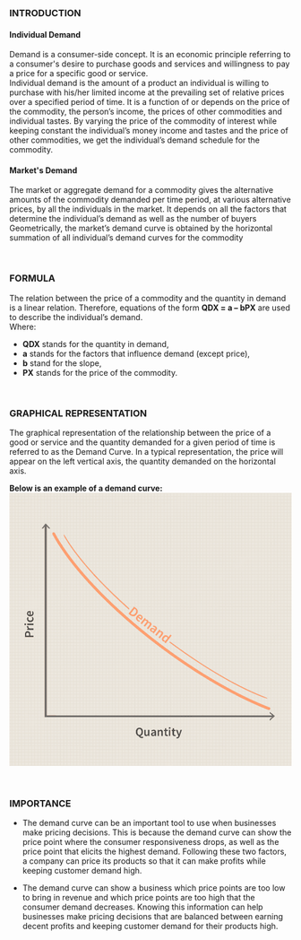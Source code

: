 <br>

### INTRODUCTION <br>

#### Individual Demand

<p>Demand is a consumer-side concept. It is an economic principle referring to a consumer's desire to purchase goods and services and willingness to pay a price for a specific good or service.
<br> Individual demand is the amount of a product an individual is willing to purchase with his/her limited income at the prevailing set of relative prices over a specified period of time. It is a function of or depends on the price of the commodity, the person’s income, the prices of other commodities and individual tastes. By varying the price of the commodity of interest while keeping constant the individual’s money income and tastes and the price of other commodities, we get the individual’s demand schedule for the commodity.<p>

#### Market's Demand

<p>The market or aggregate demand for a commodity gives the alternative amounts of the commodity demanded per time period, at various alternative prices, by all the individuals in the market. It depends on all the factors that determine the individual’s demand as well as the number of buyers
<br> Geometrically, the market’s demand curve is obtained by the horizontal summation of all individual’s demand curves for the commodity<p>

<br>

### FORMULA

The relation between the price of a commodity and the quantity in demand is a linear relation. Therefore, equations of the form **QDX = a – bPX** are used to describe the individual’s demand.<br>
Where:

- **QDX** stands for the quantity in demand,
- **a** stands for the factors that influence demand (except price),
- **b** stand for the slope,
- **PX** stands for the price of the commodity.

<br>

### GRAPHICAL REPRESENTATION

<p> The graphical representation of the relationship between the price of a good or service and the quantity demanded for a given period of time is referred to as the Demand Curve. In a typical representation, the price will appear on the left vertical axis, the quantity demanded on the horizontal axis.</p>

**Below is an example of a demand curve:**<br>
<img src="images/DemandCurveEG.png"><br>

<br>

### IMPORTANCE

- The demand curve can be an important tool to use when businesses make pricing decisions. This is because the demand curve can show the price point where the consumer responsiveness drops, as well as the price point that elicits the highest demand. Following these two factors, a company can price its products so that it can make profits while keeping customer demand high.

- The demand curve can show a business which price points are too low to bring in revenue and which price points are too high that the consumer demand decreases. Knowing this information can help businesses make pricing decisions that are balanced between earning decent profits and keeping customer demand for their products high.
